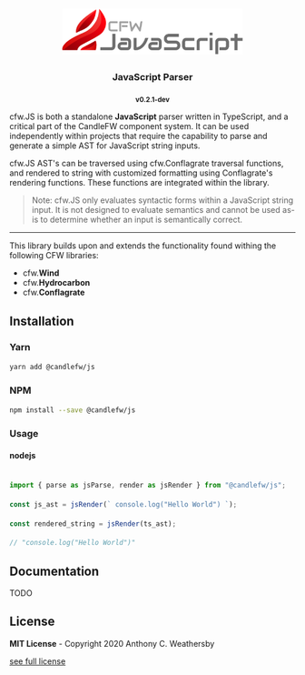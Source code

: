 <h1 align=center>
    <img src="./brand/cfw.js.svg" type="text/svg" rel="svg" height=80>
</h1>

<h3 align=center>JavaScript Parser</h3>

<p align=center> <sub><b>v0.2.1-dev</b></sub> </p>

cfw.JS is both a standalone **JavaScript** parser written in TypeScript, and a critical part of the CandleFW component system. It can be used independently within projects that require the capability to parse and generate a simple AST for JavaScript string inputs.

 cfw.JS AST's can be traversed using cfw.Conflagrate traversal functions, and rendered to string with customized formatting using Conflagrate's rendering functions. These functions are integrated within the library.

>Note: cfw.JS only evaluates syntactic forms within a JavaScript string input. It is not designed to evaluate semantics and cannot be used as-is to determine whether an input is semantically correct.

---
This library builds upon and extends the functionality found withing the following CFW libraries:
- cfw.**Wind**
- cfw.**Hydrocarbon**
- cfw.**Conflagrate**

## Installation

### Yarn
```sh
yarn add @candlefw/js
```
### NPM
```sh
npm install --save @candlefw/js
```
### Usage

#### nodejs

```js

import { parse as jsParse, render as jsRender } from "@candlefw/js";

const js_ast = jsRender(` console.log("Hello World") `);

const rendered_string = jsRender(ts_ast); 

// "console.log("Hello World")"

```
## Documentation

TODO

## License

**MIT License** - Copyright 2020 Anthony C. Weathersby

[see full license](./license.md)


